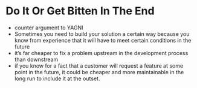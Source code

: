# Do It Or Get Bitten In The End

- counter argument to YAGNI
- Sometimes you need to build your solution a certain way because you know from experience that it will have to meet certain conditions in the future
- it’s far cheaper to fix a problem upstream in the development process than downstream
- if you know for a fact that a customer will request a feature at some point in the future, it could be cheaper and more maintainable in the long run to include it at the outset.

